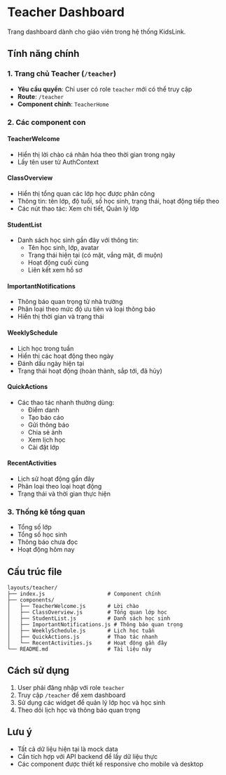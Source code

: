 # Teacher Dashboard

Trang dashboard dành cho giáo viên trong hệ thống KidsLink.

## Tính năng chính

### 1. Trang chủ Teacher (`/teacher`)
- **Yêu cầu quyền**: Chỉ user có role `teacher` mới có thể truy cập
- **Route**: `/teacher`
- **Component chính**: `TeacherHome`

### 2. Các component con

#### TeacherWelcome
- Hiển thị lời chào cá nhân hóa theo thời gian trong ngày
- Lấy tên user từ AuthContext

#### ClassOverview
- Hiển thị tổng quan các lớp học được phân công
- Thông tin: tên lớp, độ tuổi, số học sinh, trạng thái, hoạt động tiếp theo
- Các nút thao tác: Xem chi tiết, Quản lý lớp

#### StudentList
- Danh sách học sinh gần đây với thông tin:
  - Tên học sinh, lớp, avatar
  - Trạng thái hiện tại (có mặt, vắng mặt, đi muộn)
  - Hoạt động cuối cùng
  - Liên kết xem hồ sơ

#### ImportantNotifications
- Thông báo quan trọng từ nhà trường
- Phân loại theo mức độ ưu tiên và loại thông báo
- Hiển thị thời gian và trạng thái

#### WeeklySchedule
- Lịch học trong tuần
- Hiển thị các hoạt động theo ngày
- Đánh dấu ngày hiện tại
- Trạng thái hoạt động (hoàn thành, sắp tới, đã hủy)

#### QuickActions
- Các thao tác nhanh thường dùng:
  - Điểm danh
  - Tạo báo cáo
  - Gửi thông báo
  - Chia sẻ ảnh
  - Xem lịch học
  - Cài đặt lớp

#### RecentActivities
- Lịch sử hoạt động gần đây
- Phân loại theo loại hoạt động
- Trạng thái và thời gian thực hiện

### 3. Thống kê tổng quan
- Tổng số lớp
- Tổng số học sinh
- Thông báo chưa đọc
- Hoạt động hôm nay

## Cấu trúc file

```
layouts/teacher/
├── index.js                    # Component chính
├── components/
│   ├── TeacherWelcome.js       # Lời chào
│   ├── ClassOverview.js        # Tổng quan lớp học
│   ├── StudentList.js          # Danh sách học sinh
│   ├── ImportantNotifications.js # Thông báo quan trọng
│   ├── WeeklySchedule.js       # Lịch học tuần
│   ├── QuickActions.js         # Thao tác nhanh
│   └── RecentActivities.js     # Hoạt động gần đây
└── README.md                   # Tài liệu này
```

## Cách sử dụng

1. User phải đăng nhập với role `teacher`
2. Truy cập `/teacher` để xem dashboard
3. Sử dụng các widget để quản lý lớp học và học sinh
4. Theo dõi lịch học và thông báo quan trọng

## Lưu ý

- Tất cả dữ liệu hiện tại là mock data
- Cần tích hợp với API backend để lấy dữ liệu thực
- Các component được thiết kế responsive cho mobile và desktop
